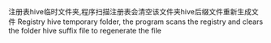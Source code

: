 注册表hive临时文件夹,程序扫描注册表会清空该文件夹hive后缀文件重新生成文件
Registry hive temporary folder, the program scans the registry and clears the folder hive suffix file to regenerate the file